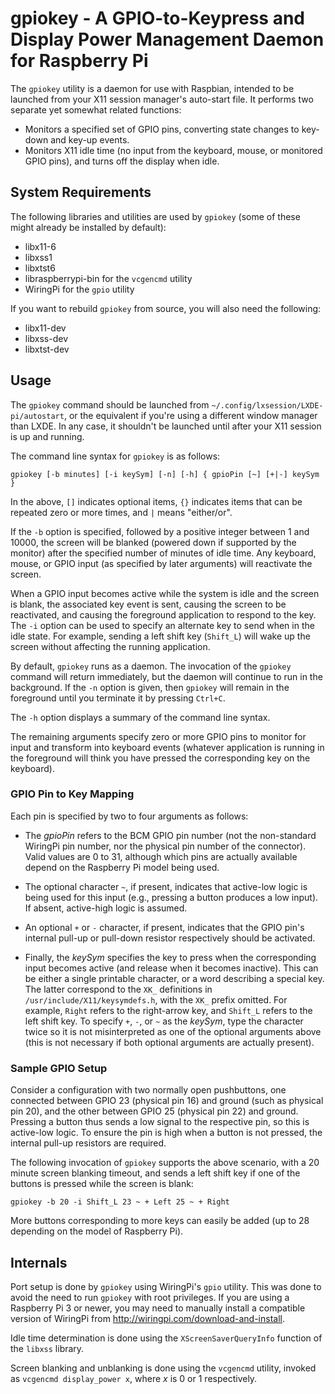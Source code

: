 # gpiokey - A GPIO-to-Keypress and Display Power Management Daemon for Raspberry Pi

The `gpiokey` utility is a daemon for use with Raspbian, intended to be
launched from your X11 session manager's auto-start file. It performs two
separate yet somewhat related functions:

* Monitors a specified set of GPIO pins, converting state changes to key-down
  and key-up events.
* Monitors X11 idle time (no input from the keyboard, mouse, or monitored GPIO
  pins), and turns off the display when idle.

## System Requirements

The following libraries and utilities are used by `gpiokey` (some of these
might already be installed by default):

* libx11-6
* libxss1
* libxtst6
* libraspberrypi-bin for the `vcgencmd` utility
* WiringPi for the `gpio` utility

If you want to rebuild `gpiokey` from source, you will also need the following:

* libx11-dev
* libxss-dev
* libxtst-dev

## Usage

The `gpiokey` command should be launched from
`~/.config/lxsession/LXDE-pi/autostart`, or the equivalent if you're using a
different window manager than LXDE. In any case, it shouldn't be launched until
after your X11 session is up and running.

The command line syntax for `gpiokey` is as follows:

    gpiokey [-b minutes] [-i keySym] [-n] [-h] { gpioPin [~] [+|-] keySym }

In the above, `[]` indicates optional items, `{}` indicates items that can be
repeated zero or more times, and `|` means "either/or".

If the `-b` option is specified, followed by a positive integer between 1 and
10000, the screen will be blanked (powered down if supported by the monitor)
after the specified number of minutes of idle time. Any keyboard, mouse, or
GPIO input (as specified by later arguments) will reactivate the screen.

When a GPIO input becomes active while the system is idle and the screen is
blank, the associated key event is sent, causing the screen to be reactivated,
and causing the foreground application to respond to the key. The `-i` option
can be used to specify an alternate key to send when in the idle state. For
example, sending a left shift key (`Shift_L`) will wake up the screen without
affecting the running application.

By default, `gpiokey` runs as a daemon. The invocation of the `gpiokey` command
will return immediately, but the daemon will continue to run in the background.
If the `-n` option is given, then `gpiokey` will remain in the foreground until
you terminate it by pressing `Ctrl+C`.

The `-h` option displays a summary of the command line syntax.

The remaining arguments specify zero or more GPIO pins to monitor for input
and transform into keyboard events (whatever application is running in the
foreground will think you have pressed the corresponding key on the keyboard).

### GPIO Pin to Key Mapping

Each pin is specified by two to four arguments as follows:

* The _gpioPin_ refers to the BCM GPIO pin number (not the non-standard
  WiringPi pin number, nor the physical pin number of the connector). Valid
  values are 0 to 31, although which pins are actually available depend on the
  Raspberry Pi model being used.

* The optional character `~`, if present, indicates that active-low logic is
  being used for this input (e.g., pressing a button produces a low input). If
  absent, active-high logic is assumed.

* An optional `+` or `-` character, if present, indicates that the GPIO pin's
  internal pull-up or pull-down resistor respectively should be activated.

* Finally, the _keySym_ specifies the key to press when the corresponding
  input becomes active (and release when it becomes inactive). This can be
  either a single printable character, or a word describing a special key. The
  latter correspond to the `XK_` definitions in
  `/usr/include/X11/keysymdefs.h`, with the `XK_` prefix omitted. For example,
  `Right` refers to the right-arrow key, and `Shift_L` refers to the left shift
  key. To specify `+`, `-`, or `~` as the _keySym_, type the character twice
  so it is not misinterpreted as one of the optional arguments above (this is
  not necessary if both optional arguments are actually present).

### Sample GPIO Setup

Consider a configuration with two normally open pushbuttons, one connected
between GPIO 23 (physical pin 16) and ground (such as physical pin 20), and the
other between GPIO 25 (physical pin 22) and ground. Pressing a button thus
sends a low signal to the respective pin, so this is active-low logic. To
ensure the pin is high when a button is not pressed, the internal pull-up
resistors are required.

The following invocation of `gpiokey` supports the above scenario, with a 20
minute screen blanking timeout, and sends a left shift key if one of the
buttons is pressed while the screen is blank:

    gpiokey -b 20 -i Shift_L 23 ~ + Left 25 ~ + Right

More buttons corresponding to more keys can easily be added (up to 28 depending
on the model of Raspberry Pi).

## Internals

Port setup is done by `gpiokey` using WiringPi's `gpio` utility. This was done
to avoid the need to run `gpiokey` with root privileges. If you are using a
Raspberry Pi 3 or newer, you may need to manually install a compatible version
of WiringPi from <http://wiringpi.com/download-and-install>.

Idle time determination is done using the `XScreenSaverQueryInfo` function of
the `libxss` library.
 
Screen blanking and unblanking is done using the `vcgencmd` utility, invoked as
`vcgencmd display_power x`, where _x_ is 0 or 1 respectively.
